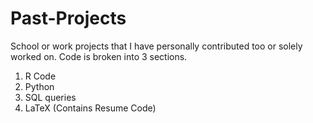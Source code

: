 # Past-Projects
School or work projects that I have personally contributed too or solely worked on. 
Code is broken into 3 sections.
1) R Code 
2) Python 
3) SQL queries 
4) LaTeX (Contains Resume Code)

